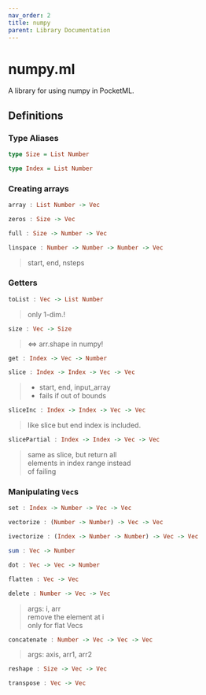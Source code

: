 ```yaml
---
nav_order: 2
title: numpy
parent: Library Documentation
---
```


# numpy.ml

A library for using numpy in PocketML.


## Definitions

### Type Aliases

```haskell
type Size = List Number
```





```haskell
type Index = List Number
```




### Creating arrays

```haskell
array : List Number -> Vec
```





```haskell
zeros : Size -> Vec
```





```haskell
full : Size -> Number -> Vec
```





```haskell
linspace : Number -> Number -> Number -> Vec
```

> start, end, nsteps


### Getters

```haskell
toList : Vec -> List Number
```

> only 1-dim.!



```haskell
size : Vec -> Size
```

> <=> arr.shape in numpy!



```haskell
get : Index -> Vec -> Number
```





```haskell
slice : Index -> Index -> Vec -> Vec
```

> - start, end, input_array<br>
> - fails if out of bounds



```haskell
sliceInc : Index -> Index -> Vec -> Vec
```

> like slice but end index is included.



```haskell
slicePartial : Index -> Index -> Vec -> Vec
```

> same as slice, but return all<br>
> elements in index range instead<br>
> of failing


### Manipulating `Vec`s

```haskell
set : Index -> Number -> Vec -> Vec
```





```haskell
vectorize : (Number -> Number) -> Vec -> Vec
```





```haskell
ivectorize : (Index -> Number -> Number) -> Vec -> Vec
```





```haskell
sum : Vec -> Number
```





```haskell
dot : Vec -> Vec -> Number
```





```haskell
flatten : Vec -> Vec
```





```haskell
delete : Number -> Vec -> Vec
```

> args: i, arr<br>
> remove the element at i<br>
> only for flat Vecs



```haskell
concatenate : Number -> Vec -> Vec -> Vec
```

> args: axis, arr1, arr2



```haskell
reshape : Size -> Vec -> Vec
```





```haskell
transpose : Vec -> Vec
```




